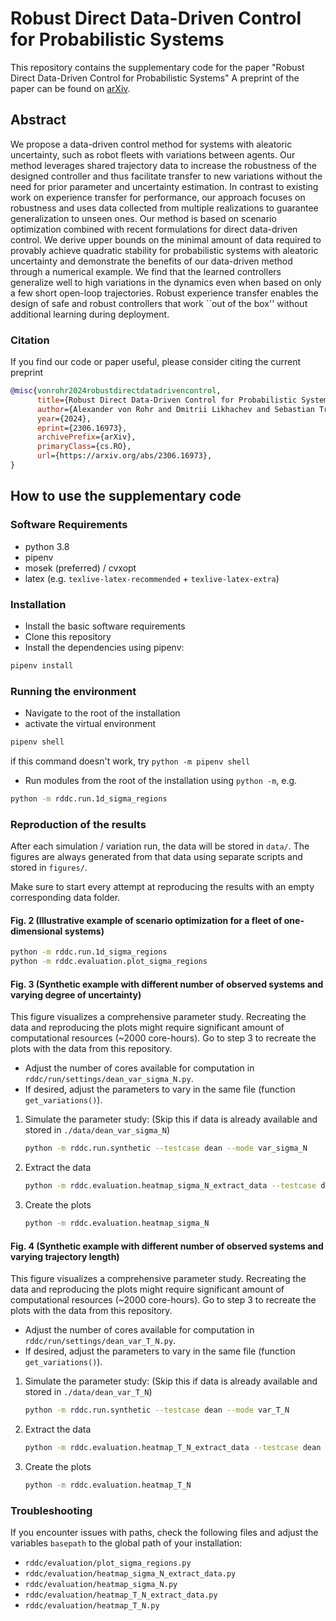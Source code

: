 # Robust Direct Data-Driven Control for Probabilistic Systems

This repository contains the supplementary code for the paper "Robust Direct Data-Driven Control for Probabilistic Systems"
A preprint of the paper can be found on [arXiv](https://arxiv.org/abs/2306.16973).

## Abstract

We propose a data-driven control method for systems with aleatoric uncertainty, such as robot fleets with variations between agents. Our method leverages shared trajectory data to increase the robustness of the designed controller and thus facilitate transfer to new variations without the need for prior parameter and uncertainty estimation. In contrast to existing work on experience transfer for performance, our approach focuses on robustness and uses data collected from multiple realizations to guarantee generalization to unseen ones. Our method is based on scenario optimization combined with recent formulations for direct data-driven control. We derive upper bounds on the minimal amount of data required to provably achieve quadratic stability for probabilistic systems with aleatoric uncertainty and demonstrate the benefits of our data-driven method through a numerical example. We find that the learned controllers generalize well to high variations in the dynamics even when based on only a few short open-loop trajectories. Robust experience transfer enables the design of safe and robust controllers that work ``out of the box'' without additional learning during deployment.

### Citation

If you find our code or paper useful, please consider citing the current preprint

```bibtex
@misc{vonrohr2024robustdirectdatadrivencontrol,
      title={Robust Direct Data-Driven Control for Probabilistic Systems}, 
      author={Alexander von Rohr and Dmitrii Likhachev and Sebastian Trimpe},
      year={2024},
      eprint={2306.16973},
      archivePrefix={arXiv},
      primaryClass={cs.RO},
      url={https://arxiv.org/abs/2306.16973}, 
}
```

## How to use the supplementary code

### Software Requirements

* python 3.8
* pipenv
* mosek (preferred) / cvxopt
* latex (e.g. `texlive-latex-recommended` + `texlive-latex-extra`)

### Installation

* Install the basic software requirements
* Clone this repository
* Install the dependencies using pipenv:

```bash
pipenv install
```

### Running the environment

* Navigate to the root of the installation
* activate the virtual environment

```bash
pipenv shell
```

if this command doesn't work, try `python -m pipenv shell`

* Run modules from the root of the installation using `python -m`, e.g.

```bash
python -m rddc.run.1d_sigma_regions
```

### Reproduction of the results

After each simulation / variation run, the data will be stored in `data/`. The figures are always generated from that data using separate scripts and stored in `figures/`.

Make sure to start every attempt at reproducing the results with an empty corresponding data folder.

#### Fig. 2 (Illustrative example of scenario optimization for a fleet of one-dimensional systems)

```bash
python -m rddc.run.1d_sigma_regions
python -m rddc.evaluation.plot_sigma_regions
```

#### Fig. 3 (Synthetic example with different number of observed systems and varying degree of uncertainty)

This figure visualizes a comprehensive parameter study. Recreating the data and reproducing the plots might require significant amount of computational resources (~2000 core-hours). Go to step 3 to recreate the plots with the data from this repository.

* Adjust the number of cores available for computation in `rddc/run/settings/dean_var_sigma_N.py`.
* If desired, adjust the parameters to vary in the same file (function `get_variations()`).

1. Simulate the parameter study: (Skip this if data is already available and stored in `./data/dean_var_sigma_N`)

      ```bash
      python -m rddc.run.synthetic --testcase dean --mode var_sigma_N
      ```

2. Extract the data

      ```bash
      python -m rddc.evaluation.heatmap_sigma_N_extract_data --testcase dean --mode var_sigma_N
      ```

3. Create the plots

      ```bash
      python -m rddc.evaluation.heatmap_sigma_N
      ```

#### Fig. 4 (Synthetic example with different number of observed systems and varying trajectory length)

This figure visualizes a comprehensive parameter study. Recreating the data and reproducing the plots might require significant amount of computational resources (~2000 core-hours). Go to step 3 to recreate the plots with the data from this repository.

* Adjust the number of cores available for computation in `rddc/run/settings/dean_var_T_N.py`.
* If desired, adjust the parameters to vary in the same file (function `get_variations()`).

1. Simulate the parameter study: (Skip this if data is already available and stored in `./data/dean_var_T_N`)

      ```bash
      python -m rddc.run.synthetic --testcase dean --mode var_T_N
      ```

2. Extract the data

      ```bash
      python -m rddc.evaluation.heatmap_T_N_extract_data --testcase dean --mode var_T_N
      ```

3. Create the plots

      ```bash
      python -m rddc.evaluation.heatmap_T_N
      ```

### Troubleshooting

If you encounter issues with paths, check the following files and adjust the variables `basepath` to the global path of your installation:

* `rddc/evaluation/plot_sigma_regions.py`
* `rddc/evaluation/heatmap_sigma_N_extract_data.py`
* `rddc/evaluation/heatmap_sigma_N.py`
* `rddc/evaluation/heatmap_T_N_extract_data.py`
* `rddc/evaluation/heatmap_T_N.py`
